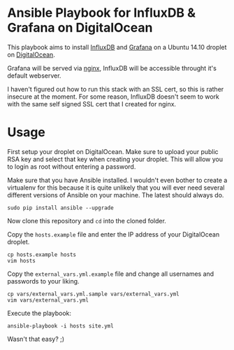 # Ansible Playbook for InfluxDB & Grafana on DigitalOcean

This playbook aims to install [InfluxDB](http://influxdb.com/) and
[Grafana](http://grafana.org/) on a Ubuntu 14.10 droplet on
[DigitalOcean](https://www.digitalocean.com/?refcode=eea42e4b1499).

Grafana will be served via [nginx](http://nginx.org/), InfluxDB will be
accessible throught it's default webserver.

I haven't figured out how to run this stack with an SSL cert, so this is rather
insecure at the moment. For some reason, InfluxDB doesn't seem to work with
the same self signed SSL cert that I created for nginx.

# Usage

First setup your droplet on DigitalOcean. Make sure to upload your public
RSA key and select that key when creating your droplet. This will allow you to
login as root without entering a password.

Make sure that you have Ansible installed. I wouldn't even bother to create a
virtualenv for this because it is quite unlikely that you will ever need
several different versions of Ansible on your machine. The latest should always
do.

```
sudo pip install ansible --upgrade
```

Now clone this repository and ``cd`` into the cloned folder.

Copy the ``hosts.example`` file and enter the IP address of your DigitalOcean
droplet.

```
cp hosts.example hosts
vim hosts
```

Copy the ``external_vars.yml.example`` file and change all usernames and
passwords to your liking.

```
cp vars/external_vars.yml.sample vars/external_vars.yml
vim vars/external_vars.yml
```

Execute the playbook:

```
ansible-playbook -i hosts site.yml
```

Wasn't that easy? ;)
